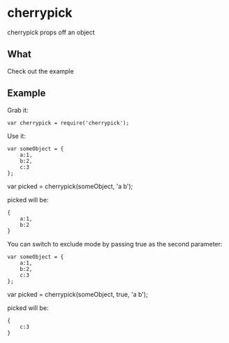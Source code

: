 cherrypick
==========

cherrypick props off an object

## What

Check out the example

## Example

Grab it:

    var cherrypick = require('cherrypick');
  
Use it:

    var someObject = {
        a:1,
        b:2,
        c:3
    };
    
  var picked = cherrypick(someObject, 'a b');
  
picked will be:

    {
        a:1,
        b:2
    }
  
You can switch to exclude mode by passing true as the second parameter:

    var someObject = {
        a:1,
        b:2,
        c:3
    };
    
  var picked = cherrypick(someObject, true, 'a b');
  
picked will be:

    {
        c:3
    }
